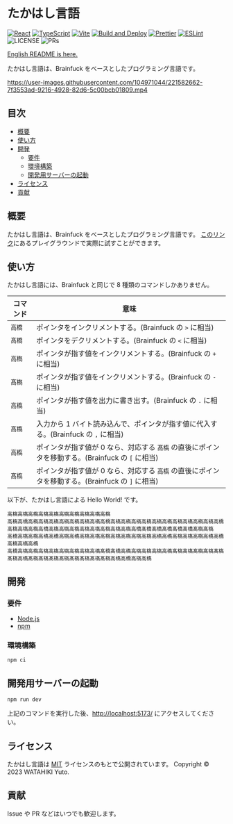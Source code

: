 # たかはし言語

[![React](https://img.shields.io/badge/React-555.svg?logo=react)](https://ja.reactjs.org/)
[![TypeScript](https://img.shields.io/badge/TypeScript-007ACC.svg?logo=typescript&logoColor=white)](https://www.typescriptlang.org/ja/)
[![Vite](https://img.shields.io/badge/Vite-1e1e20.svg?logo=vite)](https://ja.vitejs.dev/)
[![Build and Deploy](https://github.com/chvmvd/takahashi-language/actions/workflows/deploy.yml/badge.svg)](https://github.com/chvmvd/takahashi-language/actions/workflows/deploy.yml)
[![Prettier](https://github.com/chvmvd/takahashi-language/actions/workflows/prettier.yml/badge.svg)](https://github.com/chvmvd/takahashi-language/actions/workflows/prettier.yml)
[![ESLint](https://github.com/chvmvd/takahashi-language/actions/workflows/eslint.yml/badge.svg)](https://github.com/chvmvd/takahashi-language/actions/workflows/eslint.yml)
![LICENSE](https://img.shields.io/badge/license-MIT-informational.svg)
![PRs](https://img.shields.io/badge/PRs-welcome-brightgreen.svg)

[English README is here.](README.md)

たかはし言語は、Brainfuck をベースとしたプログラミング言語です。

https://user-images.githubusercontent.com/104971044/221582662-7f3553ad-9216-4928-82d6-5c00bcb01809.mp4

## 目次

- [概要](#概要)
- [使い方](#使い方)
- [開発](#開発)
  - [要件](#要件)
  - [環境構築](#環境構築)
  - [開発用サーバーの起動](#開発用サーバーの起動)
- [ライセンス](#ライセンス)
- [貢献](#貢献)

## 概要

たかはし言語は、Brainfuck をベースとしたプログラミング言語です。
[このリンク](https://chvmvd.github.io/takahashi-language/)にあるプレイグラウンドで実際に試すことができます。

## 使い方

たかはし言語には、Brainfuck と同じで 8 種類のコマンドしかありません。

| コマンド | 意味                                                                                             |
| -------- | ------------------------------------------------------------------------------------------------ |
| `高橋`   | ポインタをインクリメントする。(Brainfuck の `>` に相当)                                          |
| `髙橋`   | ポインタをデクリメントする。(Brainfuck の `<` に相当)                                            |
| `高𣘺`   | ポインタが指す値をインクリメントする。(Brainfuck の `+` に相当)                                  |
| `髙𣘺`   | ポインタが指す値をインクリメントする。(Brainfuck の `-` に相当)                                  |
| `高𫞎`   | ポインタが指す値を出力に書き出す。(Brainfuck の `.` に相当)                                      |
| `髙𫞎`   | 入力から 1 バイト読み込んで、ポインタが指す値に代入する。(Brainfuck の `,` に相当)               |
| `高槗`   | ポインタが指す値が 0 なら、対応する `髙槗` の直後にポインタを移動する。(Brainfuck の `[` に相当) |
| `髙槗`   | ポインタが指す値が 0 なら、対応する `高槗` の直後にポインタを移動する。(Brainfuck の `]` に相当) |

以下が、たかはし言語による Hello World! です。

```plain
高𣘺高𣘺高𣘺高𣘺高𣘺高𣘺高𣘺高𣘺高𣘺高𣘺
高槗高橋高𣘺高𣘺高𣘺高𣘺高𣘺高𣘺高𣘺高橋高𣘺高𣘺高𣘺高𣘺高𣘺高𣘺高𣘺高𣘺高𣘺高𣘺高橋高𣘺高𣘺高𣘺高橋高𣘺高𣘺高𣘺高𣘺高𣘺高𣘺高𣘺高𣘺高橋髙橋髙橋髙橋髙橋髙橋髙𣘺髙槗
高橋高𣘺高𣘺高𫞎高橋高𣘺高𫞎高𣘺高𣘺高𣘺高𣘺高𣘺高𣘺高𣘺高𫞎高𫞎高𣘺高𣘺高𣘺高𫞎高橋高𣘺高𣘺高𫞎
高橋高𣘺高𣘺高𣘺高𣘺高𣘺高𣘺高𣘺高𫞎髙橋髙橋高𫞎高𣘺高𣘺高𣘺高𫞎髙𣘺髙𣘺髙𣘺髙𣘺髙𣘺髙𣘺高𫞎髙𣘺髙𣘺髙𣘺髙𣘺髙𣘺髙𣘺髙𣘺髙𣘺高𫞎高橋高𣘺高𫞎
```

## 開発

### 要件

- [Node.js](https://nodejs.org/ja/)
- [npm](https://www.npmjs.com/)

### 環境構築

```shell
npm ci
```

## 開発用サーバーの起動

```shell
npm run dev
```

上記のコマンドを実行した後、[http://localhost:5173/](http://localhost:5173/) にアクセスしてください。

## ライセンス

たかはし言語は [MIT](https://opensource.org/licenses/MIT) ライセンスのもとで公開されています。
Copyright © 2023 WATAHIKI Yuto.

## 貢献

Issue や PR などはいつでも歓迎します。
